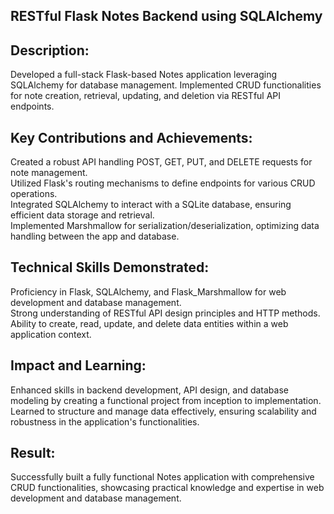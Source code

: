 
## RESTful Flask Notes Backend using SQLAlchemy
## Description:  
Developed a full-stack Flask-based Notes application leveraging SQLAlchemy for database management. Implemented CRUD functionalities for note creation, retrieval, updating, and deletion via RESTful API endpoints.




## Key Contributions and Achievements:
Created a robust API handling POST, GET, PUT, and DELETE requests for note management.  
Utilized Flask's routing mechanisms to define endpoints for various CRUD operations.  
Integrated SQLAlchemy to interact with a SQLite database, ensuring efficient data storage and retrieval.  
Implemented Marshmallow for serialization/deserialization, optimizing data handling between the app and database.

## Technical Skills Demonstrated:
Proficiency in Flask, SQLAlchemy, and Flask_Marshmallow for web development and database management.  
Strong understanding of RESTful API design principles and HTTP methods.  
Ability to create, read, update, and delete data entities within a web application context.  
## Impact and Learning:
Enhanced skills in backend development, API design, and database modeling by creating a functional project from inception to implementation.  
Learned to structure and manage data effectively, ensuring scalability and robustness in the application's functionalities.
## Result:
Successfully built a fully functional Notes application with comprehensive CRUD functionalities, showcasing practical knowledge and expertise in web development and database management.
